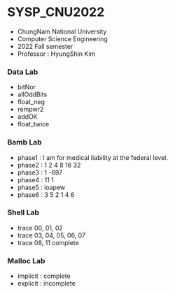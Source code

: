 # SYSP_CNU2022
- ChungNam National University
- Computer Science Engineering
- 2022 Fall semester
- Professor : HyungShin Kim

### Data Lab
- bitNor
- allOddBits
- float_neg
- rempwr2
- addOK
- float_twice

### Bamb Lab
- phase1 : I am for medical liability at the federal level.
- phase2 : 1 2 4 8 16 32
- phase3 : 1 -697
- phase4 : 11 1
- phase5 : ioapew
- phase6 : 3 5 2 1 4 6

### Shell Lab
- trace 00, 01, 02
- trace 03, 04, 05, 06, 07
- trace 08, 11
complete

### Malloc Lab
- implicit : complete
- explicit : incomplete

